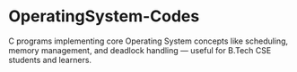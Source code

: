 # OperatingSystem-Codes
C programs implementing core Operating System concepts like scheduling, memory management, and deadlock handling — useful for B.Tech CSE students and learners.
